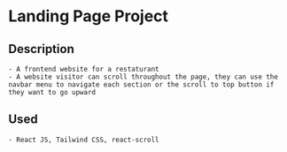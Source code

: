 # Landing Page Project

## Description

    - A frontend website for a restaturant
    - A website visitor can scroll throughout the page, they can use the navbar menu to navigate each section or the scroll to top button if they want to go upward

## Used

    - React JS, Tailwind CSS, react-scroll
